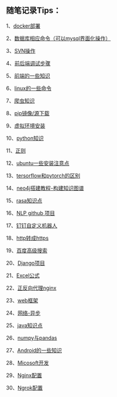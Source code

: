 ## 随笔记录Tips：
1、[docker部署](https://github.com/suckseed5/tips/blob/main/tips.md#1docker部署)

2、[数据库相应命令（可以mysql界面化操作）](https://github.com/suckseed5/tips/blob/main/tips.md#2数据库相应命令（可以mysql界面化操作）)

3、[SVN操作](https://github.com/suckseed5/tips/blob/main/tips.md#3SVN操作)

4、[前后端调试步骤](https://github.com/suckseed5/tips/blob/main/tips.md#4前后端调试步骤)

5、[前端的一些知识](https://github.com/suckseed5/tips/blob/main/tips.md#5前端的一些知识)

6、[linux的一些命令](https://github.com/suckseed5/tips/blob/main/tips.md#6linux的一些命令)

7、[爬虫知识](https://github.com/suckseed5/tips/blob/main/tips.md#7爬虫知识)

8、[pip镜像/源下载](https://github.com/suckseed5/tips/blob/main/tips.md#8pip镜像/源下载)

9、[虚拟环境安装](https://github.com/suckseed5/tips/blob/main/tips.md#9虚拟环境安装)

10、[python知识](https://github.com/suckseed5/tips/blob/main/tips.md#10python知识)

11、[正则](https://github.com/suckseed5/tips/blob/main/tips.md#11正则)

12、[ubuntu一些安装注意点](https://github.com/suckseed5/tips/blob/main/tips.md#12ubuntu一些安装注意点)

13、[tersorflow和pytorch的区别](https://github.com/suckseed5/tips/blob/main/tips.md#13tersorflow和pytorch的区别)

14、[neo4j搭建教程-构建知识图谱](https://github.com/suckseed5/tips/blob/main/tips.md#14neo4j搭建教程-构建知识图谱)

15、[rasa知识点](https://github.com/suckseed5/tips/blob/main/tips.md#15rasa知识点)

16、[NLP github 项目](https://github.com/suckseed5/tips/blob/main/tips.md#16NLP-github-项目)

17、[钉钉自定义机器人](https://github.com/suckseed5/tips/blob/main/tips.md#17钉钉自定义机器人)

18、[http转成https](https://github.com/suckseed5/tips/blob/main/tips.md#18http转成https)

19、[百度高级搜索](https://github.com/suckseed5/tips/blob/main/tips.md#19百度高级搜索)

20、[Django项目](https://github.com/suckseed5/tips/blob/main/tips.md#20Django项目)

21、[Excel公式](https://github.com/suckseed5/tips/blob/main/tips.md#21Excel公式)

22、[正反向代理nginx](https://github.com/suckseed5/tips/blob/main/tips.md#22正反向代理nginx)

23、[web框架](https://github.com/suckseed5/tips/blob/main/tips.md#23web框架)

24、[网络-异步](https://github.com/suckseed5/tips/blob/main/tips.md#24网络-异步)

25、[java知识点](https://github.com/suckseed5/tips/blob/main/tips.md#25java知识点)

26、[numpy与pandas](https://github.com/suckseed5/tips/blob/main/tips.md#26numpy与pandas)

27、[Android的一些知识](https://github.com/suckseed5/tips/blob/main/tips.md#27Android的一些知识)

28、[Micosoft开发](https://github.com/suckseed5/tips/blob/main/tips.md#28Micosoft开发)

29、[Nginx配置](https://github.com/suckseed5/tips/blob/main/tips.md#29Nginx配置)

30、[Ngrok配置](https://github.com/suckseed5/tips/blob/main/tips.md#30Ngrok配置)
